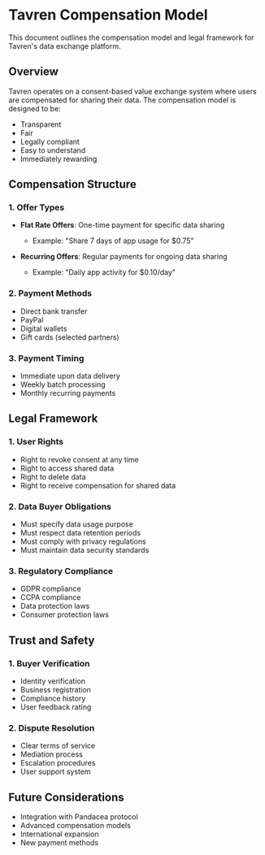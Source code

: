 # Tavren Compensation Model

This document outlines the compensation model and legal framework for Tavren's data exchange platform.

## Overview

Tavren operates on a consent-based value exchange system where users are compensated for sharing their data. The compensation model is designed to be:

- Transparent
- Fair
- Legally compliant
- Easy to understand
- Immediately rewarding

## Compensation Structure

### 1. Offer Types

- **Flat Rate Offers**: One-time payment for specific data sharing
  - Example: "Share 7 days of app usage for $0.75"
  
- **Recurring Offers**: Regular payments for ongoing data sharing
  - Example: "Daily app activity for $0.10/day"

### 2. Payment Methods

- Direct bank transfer
- PayPal
- Digital wallets
- Gift cards (selected partners)

### 3. Payment Timing

- Immediate upon data delivery
- Weekly batch processing
- Monthly recurring payments

## Legal Framework

### 1. User Rights

- Right to revoke consent at any time
- Right to access shared data
- Right to delete data
- Right to receive compensation for shared data

### 2. Data Buyer Obligations

- Must specify data usage purpose
- Must respect data retention periods
- Must comply with privacy regulations
- Must maintain data security standards

### 3. Regulatory Compliance

- GDPR compliance
- CCPA compliance
- Data protection laws
- Consumer protection laws

## Trust and Safety

### 1. Buyer Verification

- Identity verification
- Business registration
- Compliance history
- User feedback rating

### 2. Dispute Resolution

- Clear terms of service
- Mediation process
- Escalation procedures
- User support system

## Future Considerations

- Integration with Pandacea protocol
- Advanced compensation models
- International expansion
- New payment methods 